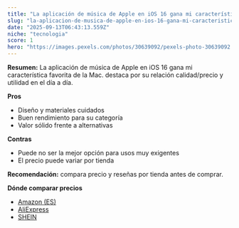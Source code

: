 ```yaml
---
title: "La aplicación de música de Apple en iOS 16 gana mi característica favorita de la Mac."
slug: "la-aplicacion-de-musica-de-apple-en-ios-16-gana-mi-caracteristica-favorita-de-la"
date: "2025-09-13T06:43:13.559Z"
niche: "tecnologia"
score: 1
hero: "https://images.pexels.com/photos/30639092/pexels-photo-30639092.jpeg?auto=compress&cs=tinysrgb&fit=crop&h=627&w=1200&auto=compress&cs=tinysrgb&w=1200&h=675&fit=crop"
---
```


**Resumen:** La aplicación de música de Apple en iOS 16 gana mi característica favorita de la Mac. destaca por su relación calidad/precio y utilidad en el día a día.

**Pros**
- Diseño y materiales cuidados
- Buen rendimiento para su categoría
- Valor sólido frente a alternativas

**Contras**
- Puede no ser la mejor opción para usos muy exigentes
- El precio puede variar por tienda

**Recomendación:** compara precio y reseñas por tienda antes de comprar.

**Dónde comparar precios**
- [Amazon (ES)](https://www.amazon.es/s?k=La%20aplicaci%C3%B3n%20de%20m%C3%BAsica%20de%20Apple%20en%20iOS%2016%20gana%20mi%20caracter%C3%ADstica%20favorita%20de%20la%20Mac.&tag=teknovashop25-21)
- [AliExpress](https://www.aliexpress.com/wholesale?SearchText=La%20aplicaci%C3%B3n%20de%20m%C3%BAsica%20de%20Apple%20en%20iOS%2016%20gana%20mi%20caracter%C3%ADstica%20favorita%20de%20la%20Mac.)
- [SHEIN](https://www.shein.com/pdsearch/La%20aplicaci%C3%B3n%20de%20m%C3%BAsica%20de%20Apple%20en%20iOS%2016%20gana%20mi%20caracter%C3%ADstica%20favorita%20de%20la%20Mac.)